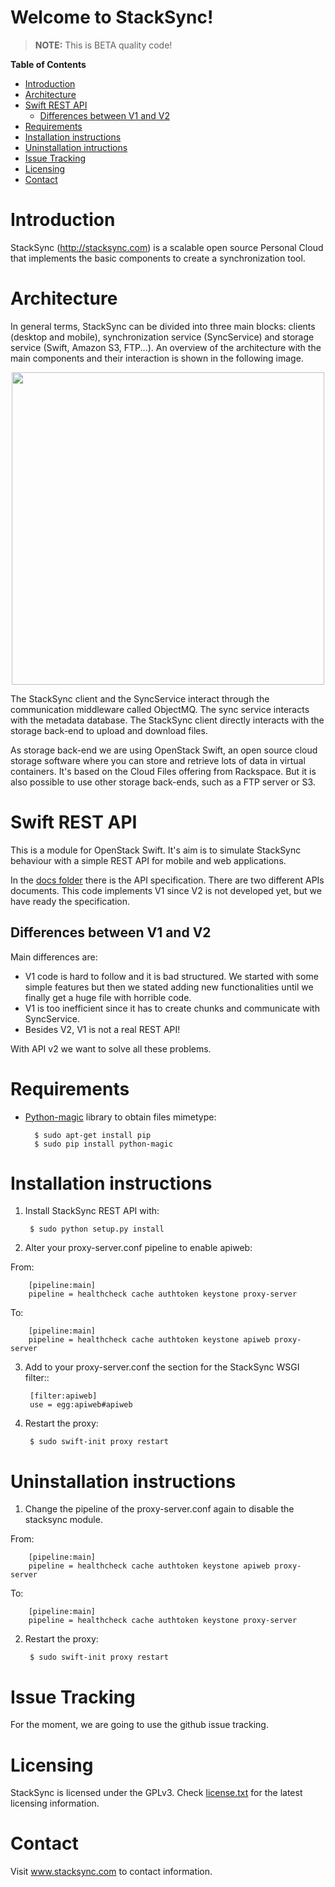 Welcome to StackSync!
=====================

> **NOTE:** This is BETA quality code!

**Table of Contents**

- [Introduction](#introduction)
- [Architecture](#architecture)
- [Swift REST API](#swift-rest-api)
    - [Differences between V1 and V2](#differences-between-v1-and-v2)
- [Requirements](#requirements)
- [Installation instructions](#installation-instructions)
- [Uninstallation intructions](#uninstallation-instructions)
- [Issue Tracking](#issue-tracking)
- [Licensing](#licensing)
- [Contact](#contact)

# Introduction

StackSync (<http://stacksync.com>) is a scalable open source Personal Cloud
that implements the basic components to create a synchronization tool.


# Architecture

In general terms, StackSync can be divided into three main blocks: clients
(desktop and mobile), synchronization service (SyncService) and storage
service (Swift, Amazon S3, FTP...). An overview of the architecture
with the main components and their interaction is shown in the following image.

<p align="center">
  <img width="500" src="https://raw.github.com/stacksync/desktop/master/res/stacksync-architecture.png">
</p>

The StackSync client and the SyncService interact through the communication
middleware called ObjectMQ. The sync service interacts with the metadata
database. The StackSync client directly interacts with the storage back-end
to upload and download files.

As storage back-end we are using OpenStack Swift, an open source cloud storage
software where you can store and retrieve lots of data in virtual containers.
It's based on the Cloud Files offering from Rackspace. But it is also possible
to use other storage back-ends, such as a FTP server or S3.

# Swift REST API

This is a module for OpenStack Swift. It's aim is to simulate StackSync behaviour
with a simple REST API for mobile and web applications.

In the [docs folder](docs) there is the API specification. There are two different
APIs documents. This code implements V1 since V2 is not developed yet, but we
have ready the specification.

## Differences between V1 and V2

Main differences are:
- V1 code is hard to follow and it is bad structured. We started with some simple
features but then we stated adding new functionalities until we finally get a huge
file with horrible code.
- V1 is too inefficient since it has to create chunks and communicate with SyncService.
- Besides V2, V1 is not a real REST API!

With API v2 we want to solve all these problems.

# Requirements

- [Python-magic](https://github.com/ahupp/python-magic) library to obtain files mimetype:
        
        $ sudo apt-get install pip
        $ sudo pip install python-magic

# Installation instructions

1) Install StackSync REST API with:
        
        $ sudo python setup.py install


2) Alter your proxy-server.conf pipeline to enable apiweb:

From:

        [pipeline:main]
        pipeline = healthcheck cache authtoken keystone proxy-server

To:

        [pipeline:main]
        pipeline = healthcheck cache authtoken keystone apiweb proxy-server

3) Add to your proxy-server.conf the section for the StackSync WSGI filter::

        [filter:apiweb] 
        use = egg:apiweb#apiweb


4) Restart the proxy:
    
        $ sudo swift-init proxy restart


# Uninstallation instructions

1) Change the pipeline of the proxy-server.conf again to disable the stacksync module.
    
From:

        [pipeline:main] 
        pipeline = healthcheck cache authtoken keystone apiweb proxy-server 
    
To:

        [pipeline:main] 
        pipeline = healthcheck cache authtoken keystone proxy-server 

2) Restart the proxy:
    
        $ sudo swift-init proxy restart
        
# Issue Tracking
For the moment, we are going to use the github issue tracking.

# Licensing
StackSync is licensed under the GPLv3. Check [license.txt](license.txt) for the latest
licensing information.

# Contact
Visit www.stacksync.com to contact information.
